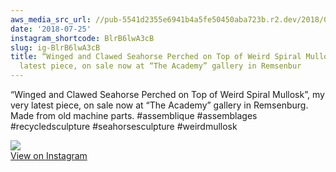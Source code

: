 ```yaml
---
aws_media_src_url: //pub-5541d2355e6941b4a5fe50450aba723b.r2.dev/2018/07/2018-07-25_23-01-55_UTC.jpg
date: '2018-07-25'
instagram_shortcode: BlrB6lwA3cB
slug: ig-BlrB6lwA3cB
title: “Winged and Clawed Seahorse Perched on Top of Weird Spiral Mullosk”, my very
  latest piece, on sale now at “The Academy” gallery in Remsenbur
---
```


“Winged and Clawed Seahorse Perched on Top of Weird Spiral Mullosk”, my very latest piece, on sale now at “The Academy” gallery in Remsenburg. Made from old machine parts. #assemblique #assemblages #recycledsculpture #seahorsesculpture #weirdmullosk 

![](//pub-5541d2355e6941b4a5fe50450aba723b.r2.dev/2018/07/2018-07-25_23-01-55_UTC.jpg)   
[View on Instagram](https://www.instagram.com/p/BlrB6lwA3cB/)